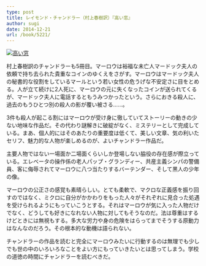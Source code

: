 ```yaml
---
type: post
title: レイモンド・チャンドラー（村上春樹訳）『高い窓』
author: sugi
date: 2014-12-21
url: /book/5221/
---
```

<a href="http://www.amazon.co.jp/exec/obidos/ASIN/4152095067/chezsugi-22/ref=nosim/" onclick="_gaq.push(['_trackEvent', 'outbound-article', 'http://www.amazon.co.jp/exec/obidos/ASIN/4152095067/chezsugi-22/ref=nosim/', '']);" name="amazletlink" target="_blank"><img src="http://i0.wp.com/ecx.images-amazon.com/images/I/41x%2BHeDpwVL.jpg?w=660" alt="高い窓" class="alignleft"  data-recalc-dims="1" /></a>

村上春樹訳のチャンドラーも5冊目。マーロウは裕福な未亡人マードック夫人の依頼で持ち去られた貴重なコインのゆくえをさがす。マーロウはマードック夫人の秘書的な役割をしているマールという若い女性の危うげな不安定さに目をとめる。人が立て続けに2人死に、マーロウの元に失くなったコインが送られてくるが、マードック夫人に電話するともうみつかったという。さらにおきる殺人に、過去のもうひとつ別の殺人の影が覆い被さる……。

3件も殺人が起こる割にはマーロウが受け身に徹していてストーリーの動きの少ない地味な作品だ。その代わり謎解きに破綻がなく、ミステリーとして完成している。まあ、個人的にはそのあたりの重要度は低くて、美しい文章、気の利いたセリフ、魅力的な人物が楽しめるのが、よいチャンドラー作品だ。

主要人物ではない一場面か二場面くらいしか登場しない脇役の存在感が際立っている。エレベータの操作係の老人パップ・グランディー、共産主義シンパの警備員、客に侮辱されてマーロウに八つ当たりするバーテンダー、そして黒人の少年の像。

マーロウの公正さの感覚も素晴らしい。とても柔軟で、マクロな正義感を振り回すのではなく、ミクロに自分がかかわりをもった人々がそれぞれに見合った処遇を受けられるようにもっていこうとする。それはマーロウが気に入った人物だけでなく、どうしても好きになれない人物に対してもそうなのだ。法は尊重はするけどときには無視もする。多大な労力や身の危険をはらってまでそうする原動力はなんなのだろう。その根本的な動機は語られない。

チャンドラーの作品を読むと完全にマーロウみたいに行動するのは無理でも少しでも世の中のいろいろなことをよい方にもっていきたいとは思ってしまう。学校の道徳の時間にチャンドラーを読むべきだ。
